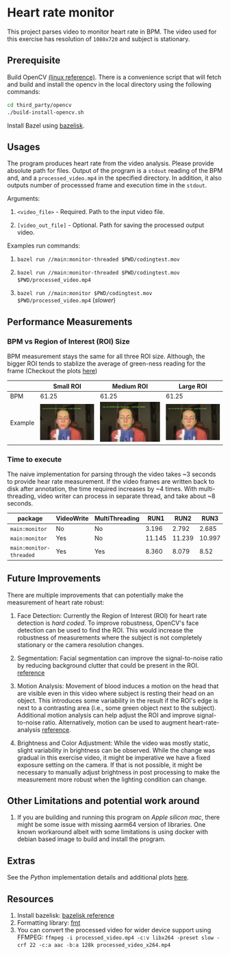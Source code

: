 # Heart rate monitor

This project parses video to monitor heart rate in BPM. The video used for this exercise has resolution of `1080x720` and subject is stationary.

## Prerequisite

Build OpenCV [(linux reference)](https://docs.opencv.org/4.x/d7/d9f/tutorial_linux_install.html). There is a convenience script that will fetch and build and install the opencv in the local directory using the following commands:

```sh
cd third_party/opencv
./build-install-opencv.sh
```

Install Bazel using [bazelisk](https://docs.bazel.build/versions/5.4.1/install-bazelisk.html).

## Usages

The program produces heart rate from the video analysis. Please provide absolute path for files. Output of the program is a `stdout` reading of the BPM and, and a `processed_video.mp4` in the specified directory. In addition, it also outputs number of processsed frame and execution time in the `stdout`.

Arguments:
  1. `<video_file>` - Required. Path to the input video file.

  2. `[video_out_file]` - Optional. Path for saving the processed output video.

Examples run commands:
  1. `bazel run //main:monitor-threaded $PWD/codingtest.mov`

  2. `bazel run //main:monitor-threaded $PWD/codingtest.mov $PWD/processed_video.mp4`

  3. `bazel run //main:monitor $PWD/codingtest.mov $PWD/processed_video.mp4` (*slower*)


## Performance Measurements

### BPM vs Region of Interest (ROI) Size

BPM measurement stays the same for all three ROI size. Although, the bigger ROI tends to stablize the average of green-ness reading for the frame (Checkout the plots [here](python/README.md))

|| Small ROI | Medium ROI | Large ROI|
|---|---|---|---|
| BPM | 61.25 | 61.25 | 61.25 |
|Example|![roi_small](python/result/roi_small.png) | ![roi_medium](python/result/roi_medium.png) | ![roi_large](python/result/roi_large.png)|


### Time to execute

The naive implementation for parsing through the video takes ~3 seconds to provide hear rate measurement. If the video frames are written back to disk after annotation, the time required increases by ~4 times. With multi-threading, video writer can process in separate thread, and take about ~8 seconds.

| package | VideoWrite| MultiThreading| RUN1 | RUN2| RUN3| AVERAGE|
|---|---|---|---|---|---|---|
|`main:monitor`|No| No|3.196 | 2.792 | 2.685 | 2.891|
|`main:monitor`|Yes| No | 11.145 | 11.239 | 10.997 | 11.127|
|`main:monitor-threaded`|Yes| Yes | 8.360 | 8.079 | 8.52 | 8.31|


## Future Improvements

There are multiple improvements that can potentially make the measurement of heart rate robust:

1. Face Detection: Currently the Region of Interest (ROI) for heart rate detection is *hard coded*. To improve robustness, OpenCV's face detection can be used to find the ROI. This would increase the robustness of measurements where the subject is not completely stationary or the camera resolution changes.

2. Segmentation: Facial segmentation can improve the signal-to-noise ratio by reducing background clutter that could be present in the ROI. [reference](https://web.stanford.edu/class/cs231a/prev_projects_2016/finalReport.pdf)

3. Motion Analysis: Movement of blood induces a motion on the head that are visible even in this video where subject is resting their head on an object. This introduces some variability in the result if the ROI's edge is next to a contrasting area (i.e., some green object next to the subject). Additional motion analysis can help adjust the ROI and improve signal-to-noise ratio. Alternatively, motion can be used to augment heart-rate-analysis [reference](https://www.youtube.com/watch?v=EhZXDgG9oSk).

4. Brightness and Color Adjustment: While the video was mostly static, slight variability in brightness can be observed. While the change was gradual in this exercise video, it might be imperative we have a fixed exposure setting on the camera. If that is not possible, it might be necessary to manually adjust brightness in post processing to make the measurement more robust when the lighting condition can change.


## Other Limitations and potential work around

1. If you are building and running this program on *Apple silicon mac*, there might be some issue with missing aarm64 version of libraries. One known workaround albeit with some limitations is using docker with debian based image to build and install the program.

## Extras

See the *Python* implementation details and additional plots [here](python/README.md).


## Resources

1. Install bazelisk: [bazelisk reference](https://docs.bazel.build/versions/5.4.1/install-bazelisk.html)
2. Formatting library: [fmt](https://github.com/fmtlib/fmt)
3. You can convert the processed video for wider device support using FFMPEG: `ffmpeg -i processed_video.mp4 -c:v libx264 -preset slow -crf 22 -c:a aac -b:a 128k processed_video_x264.mp4`
<!-- 3. Plotting library: [matplot++](https://github.com/alandefreitas/matplotplusplus) -->
